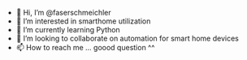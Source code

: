 - 👋 Hi, I’m @faserschmeichler
- 👀 I’m interested in smarthome utilization
- 🌱 I’m currently learning Python
- 💞️ I’m looking to collaborate on automation for smart home devices
- 📫 How to reach me … goood question ^^

<!---
faserschmeichler/faserschmeichler is a ✨ special ✨ repository because its `README.md` (this file) appears on your GitHub profile.
You can click the Preview link to take a look at your changes.
--->
